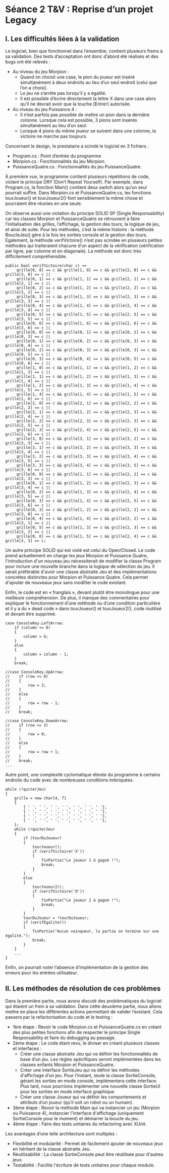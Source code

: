 # Séance 2 T&V : Reprise d’un projet Legacy

## I. Les difficultés liées à la validation

Le logiciel, bien que fonctionnel dans l’ensemble, contient plusieurs freins à sa validation. Des tests d’acceptation ont donc d’abord été réalisés et des bugs ont été relevés :
- Au niveau du jeu Morpion :
  - Quand on choisit une case, le pion du joueur est inséré simultanément à deux endroits au lieu d’un seul endroit (celui que l’on a choisi).
  - Le jeu ne s’arrête pas lorsqu’il y a égalité.
  - Il est possible d’écrire directement la lettre X dans une case alors qu’il ne devrait avoir que la touche [Entrer] autorisée.
- Au niveau du jeu Puissance 4 :
  - Il n’est parfois pas possible de mettre un pion dans la dernière colonne. Lorsque cela est possible, 3 pions sont insérés simultanément au lieu d’un seul.
  - Lorsque 4 pions du même joueur se suivent dans une colonne, la victoire ne marche pas toujours.

Concernant le design, le prestataire a scindé le logiciel en 3 fichiers :
- Program.cs : Point d’entrée du programme
- Morpion.cs : Fonctionnalités du jeu Morpion.
- PuissanceQuatre.cs : Fonctionnalités du jeu PuissanceQuatre.

À première vue, le programme contient plusieurs répétitions de code, violant le principe DRY (Don’t Repeat Yourself). Par exemple, dans Program.cs, la fonction Main() contient deux switch alors qu’un seul pourrait suffire. Dans Morpion.cs et PuissanceQuatre.cs, les fonctions tourJoueur() et tourJoueur2() font sensiblement la même chose et pourraient être réunies en une seule.

On observe aussi une violation du principe SOLID SP (Single Responsability) car les classes Morpion et PuissanceQuatre se retrouvent à faire l’initialisation des grilles, l’affichage, la gestion des tours, la logique de jeu, et ainsi de suite. Pour les méthodes, c’est la même histoire : la méthode BoucleJeu() gère à la fois les sorties console et la gestion des tours. Egalement, la méthode verifVictoire() n’est pas scindée en plusieurs petites méthodes qui traiteraient chacune d’un aspect de la vérification (vérification par ligne, par colonne et en diagonale). La méthode est donc très difficilement compréhensible.

```
public bool verifVictoire(char c) =>
     grille[0, 0] == c && grille[1, 0] == c && grille[2, 0] == c && grille[3, 0] == c ||
     grille[0, 1] == c && grille[1, 1] == c && grille[2, 1] == c && grille[3, 1] == c ||
     grille[0, 2] == c && grille[1, 2] == c && grille[2, 2] == c && grille[3, 2] == c ||
     grille[0, 3] == c && grille[1, 3] == c && grille[2, 3] == c && grille[3, 3] == c ||
     grille[0, 4] == c && grille[1, 4] == c && grille[2, 4] == c && grille[3, 4] == c ||
     grille[0, 5] == c && grille[1, 5] == c && grille[2, 5] == c && grille[3, 5] == c ||
     grille[0, 6] == c && grille[1, 6] == c && grille[2, 6] == c && grille[3, 6] == c ||
     grille[0, 0] == c && grille[0, 1] == c && grille[0, 2] == c && grille[0, 3] == c ||
     grille[0, 1] == c && grille[0, 2] == c && grille[0, 3] == c && grille[0, 4] == c ||
     grille[0, 2] == c && grille[0, 3] == c && grille[0, 3] == c && grille[0, 5] == c ||
     grille[0, 3] == c && grille[0, 4] == c && grille[0, 5] == c && grille[0, 6] == c ||
     grille[1, 0] == c && grille[1, 1] == c && grille[1, 2] == c && grille[1, 3] == c ||
     grille[1, 1] == c && grille[1, 2] == c && grille[1, 3] == c && grille[1, 4] == c ||
     grille[1, 2] == c && grille[1, 3] == c && grille[1, 4] == c && grille[1, 5] == c ||
     grille[1, 4] == c && grille[1, 4] == c && grille[1, 5] == c && grille[1, 6] == c ||
     grille[2, 0] == c && grille[2, 1] == c && grille[2, 2] == c && grille[2, 3] == c ||
     grille[2, 1] == c && grille[2, 2] == c && grille[2, 3] == c && grille[2, 4] == c ||
     grille[2, 2] == c && grille[2, 3] == c && grille[2, 3] == c && grille[2, 5] == c ||
     grille[2, 3] == c && grille[2, 4] == c && grille[2, 5] == c && grille[2, 6] == c ||
     grille[3, 0] == c && grille[3, 1] == c && grille[3, 2] == c && grille[3, 3] == c ||
     grille[3, 1] == c && grille[3, 2] == c && grille[3, 3] == c && grille[3, 4] == c ||
     grille[3, 2] == c && grille[3, 3] == c && grille[3, 4] == c && grille[3, 5] == c ||
     grille[3, 3] == c && grille[3, 4] == c && grille[3, 5] == c && grille[3, 6] == c ||
     grille[0, 0] == c && grille[1, 1] == c && grille[2, 2] == c && grille[3, 3] == c ||
     grille[0, 1] == c && grille[1, 2] == c && grille[2, 3] == c && grille[3, 4] == c ||
     grille[0, 2] == c && grille[1, 3] == c && grille[2, 4] == c && grille[3, 5] == c ||
     grille[0, 3] == c && grille[1, 4] == c && grille[2, 5] == c && grille[3, 6] == c ||
     grille[0, 3] == c && grille[1, 2] == c && grille[2, 1] == c && grille[3, 0] == c ||
     grille[0, 4] == c && grille[1, 4] == c && grille[2, 2] == c && grille[3, 1] == c ||
     grille[0, 5] == c && grille[1, 3] == c && grille[2, 3] == c && grille[3, 2] == c ||
     grille[0, 6] == c && grille[1, 5] == c && grille[2, 4] == c && grille[3, 3] == c;
```

Un autre principe SOLID qui est violé est celui du Open/Closed. Le code prend actuellement en charge les jeux Morpion et Puissance Quatre, l'introduction d'un nouveau jeu nécessiterait de modifier la classe Program pour inclure une nouvelle branche dans la logique de sélection du jeu. Il serait préférable d'avoir une classe abstraite Jeu et des implémentations concrètes distinctes pour Morpion et Puissance Quatre. Cela permet d'ajouter de nouveaux jeux sans modifier le code existant.

Enfin, le code est en « franglais », devant plutôt être monolingue pour une meilleure compréhension. De plus, il manque des commentaires pour expliquer le fonctionnement d’une méthode ou d’une condition particulière et il y a du « dead code » dans tourJoueur() et tourJoueur2(), code inutilisé et devant être supprimé.

```
case ConsoleKey.LeftArrow:
    if (column <= 0)
    {
        column = 6;
    }
    else
    {
        column = column - 1;
    }
    break;

//case ConsoleKey.UpArrow:
//    if (row <= 0)
//    {
//        row = 3;
//    }
//    else
//    {
//        row = row - 1;
//    }
//    break;

//case ConsoleKey.DownArrow:
//    if (row >= 3)
//    {
//        row = 0;
//    }
//    else
//    {
//        row = row + 1;
//    }
//    break;
...
```

Autre point, une complexité cyclomatique élevée du programme à certains endroits du code avec de nombreuses conditions imbriquées.

```
while (!quiterJeu)
{
    grille = new char[4, 7]
    {
        { ' ', ' ', ' ', ' ', ' ', ' ', ' '},
        { ' ', ' ', ' ', ' ', ' ', ' ', ' '},
        { ' ', ' ', ' ', ' ', ' ', ' ', ' '},
        { ' ', ' ', ' ', ' ', ' ', ' ', ' '},
    };
    while (!quiterJeu)
    {
        if (tourDuJoueur)
        {
            tourJoueur();
            if (verifVictoire('X'))
            {
                finPartie("Le joueur 1 à gagné !");
                break;
            }
        }
        else
        {
            tourJoueur2();
            if (verifVictoire('O'))
            {
                finPartie("Le joueur 2 à gagné !");
                break;
            }
        }
        tourDuJoueur = !tourDuJoueur;
        if (verifEgalite())
        {
            finPartie("Aucun vainqueur, la partie se termine sur une égalité.");
            break;
        }
    }
    ...
}
```

Enfin, on pourrait noter l’absence d’implémentation de la gestion des erreurs pour les entrées utilisateur.

## II. Les méthodes de résolution de ces problèmes

Dans la première partie, nous avons discuté des problématiques du logiciel qui étaient un frein à sa validation. Dans cette deuxième partie, nous allons mettre en place les différentes actions permettant de valider l’existant. Cela passera par la refactorisation du code et le testing :
- 1ère étape : Revoir le code Morpion.cs et PuissanceQuatre.cs en créant des plus petites fonctions afin de respecter le principe Single Responsability et faire du debugging au passage.
- 2ème étape : Le code étant revu, le diviser en créant plusieurs classes et interfaces :
  - Créer une classe abstraite Jeu qui va définir les fonctionnalités de base d’un jeu. Les règles spécifiques seront implémentées dans les classes enfants Morpion et PuissanceQuatre.
  - Créer une interface SortieJeu qui va définir les méthodes d'affichage d’un jeu. Pour l’instant, seule la classe SortieConsole, gérant les sorties en mode console, implémentera cette interface. Plus tard, nous pourrions implémenter une nouvelle classe SortieUI pour les sorties en mode interface graphique.
  - Créer une classe Joueur qui va définir les comportements et attributs d’un joueur (qu’il soit un robot ou un humain).
- 3ème étape : Revoir la méthode Main qui va instancier un jeu (Morpion ou Puissance 4), instancier l'interface d'affichage (uniquement SortieConsole pour le moment) et démarrer la boucle du jeu.
- 4ème étape : Faire des tests unitaires du refactoring avec XUnit.

Les avantages d’une telle architecture sont multiples :
- Flexibilité et modularité : Permet de facilement ajouter de nouveaux jeux en héritant de la classe abstraite Jeu.
- Réutilisabilité : La classe SortieConsole peut être réutilisée pour d'autres jeux.
- Testabilité : Facilite l'écriture de tests unitaires pour chaque module.

